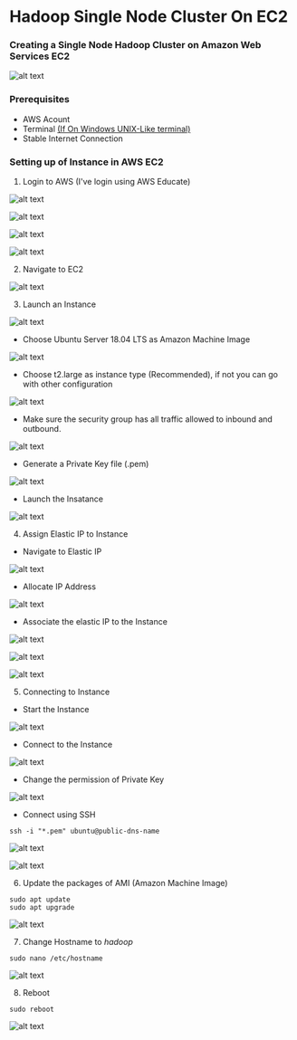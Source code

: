# Hadoop Single Node Cluster On EC2

### Creating a Single Node Hadoop Cluster on Amazon Web Services EC2

![alt text](https://mapr.com/products/apache-hadoop/assets/hadoop-logo.png "Hadoop Logo")

### Prerequisites
* AWS Acount
* Terminal [(If On Windows UNIX-Like terminal)](https://itsfoss.com/run-linux-commands-in-windows/)
* Stable Internet Connection

### Setting up of Instance in AWS EC2
1. Login to AWS (I've login using AWS Educate)

![alt text](./Images/1.png "AWS Educate Homepage")

![alt text](./Images/2.png "AWS Educate Login")

![alt text](./Images/3.png "Navigate to AWS Account")

![alt text](./Images/4.png "Navigate to AWS Console")


2.  Navigate to EC2

![alt text](./Images/5.png "Navigate to AWS Account")


3. Launch an Instance

![alt text](./Images/6.png "Launch Instance")

* Choose Ubuntu Server 18.04 LTS as Amazon Machine Image

![alt text](./Images/7.png "Ubuntu AMI")


* Choose t2.large as instance type (Recommended), if not you can go with other configuration

![alt text](./Images/8.png "Instance Type")


* Make sure the security group has all traffic allowed to inbound and outbound.

![alt text](./Images/9.png "Security Group")


* Generate a Private Key file (.pem)

![alt text](./Images/10.png "Pem")


* Launch the Insatance 

![alt text](./Images/11.png "Launch Instance")


4. Assign Elastic IP to Instance

* Navigate to Elastic IP

![alt text](./Images/12.png "Elastic IP")

* Allocate IP Address

![alt text](./Images/13.png "Allocate")


* Associate the elastic IP to the Instance

![alt text](./Images/14.png "Allocate")


![alt text](./Images/15.png "Allocate")


![alt text](./Images/16.png "Allocate")


5. Connecting to Instance 

* Start the Instance

![alt text](./Images/17.png "Start Instance")


* Connect to the Instance

![alt text](./Images/18.png "Connect")

* Change the permission of Private Key

![alt text](./Images/19.png "Permissions")

* Connect using SSH

```
ssh -i "*.pem" ubuntu@public-dns-name
```

![alt text](./Images/20.png "SSH")


![alt text](./Images/21.png "Login 1")

6. Update the packages of AMI (Amazon Machine Image)
```
sudo apt update
sudo apt upgrade
```
![alt text](./Images/22.png "Update")

7. Change Hostname to *hadoop*
```
sudo nano /etc/hostname
```
![alt text](./Images/23.png "Hostname")


8. Reboot
```
sudo reboot
```
![alt text](./Images/24.png "Reboot")

